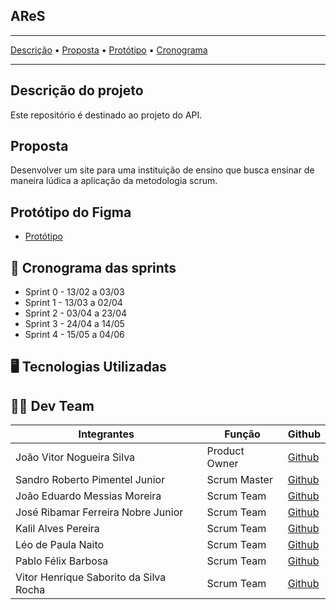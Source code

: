 <h2> AReS </h2>

---

[Descrição](https://github.com/Sandro-Pimentel/AReS/blob/main/README.md#descri%C3%A7%C3%A3o-do-projeto) • [Proposta](https://github.com/Sandro-Pimentel/AReS/blob/main/README.md#proposta) • [Protótipo](https://github.com/Sandro-Pimentel/AReS/blob/main/README.md#prot%C3%B3tipo-do-figma) • [Cronograma](https://github.com/Sandro-Pimentel/AReS/blob/main/README.md#-cronograma-das-sprints)

---

## Descrição do projeto
 Este repositório é destinado ao projeto do API.
## Proposta
 Desenvolver um site para uma instituição de ensino que busca ensinar de maneira lúdica a aplicação da metodologia scrum.
## Protótipo do Figma
* [Protótipo](https://www.figma.com)
## 📆 Cronograma das sprints
+ Sprint 0 - 13/02 a 03/03
+ Sprint 1 - 13/03 a 02/04
+ Sprint 2 - 03/04 a 23/04
+ Sprint 3 - 24/04 a 14/05
+ Sprint 4 - 15/05 a 04/06
## 🖥 Tecnologias Utilizadas

## 👨‍💻 Dev Team
|Integrantes|Função|Github|
| --------- | ---- | ---- |
| João Vitor Nogueira Silva|Product Owner|[Github](https://github.com/JoViHamets)|
|Sandro Roberto Pimentel Junior|Scrum Master|[Github](https://github.com/Sandro-Pimentel)|
|João Eduardo Messias Moreira|Scrum Team|[Github](https://github.com/joao-eduardo17)|
|José Ribamar Ferreira Nobre Junior|Scrum Team|[Github]()|
|Kalil Alves Pereira|Scrum Team|[Github](https://github.com/kalil10969)|
|Léo de Paula Naito|Scrum Team|[Github]()|
|Pablo Félix Barbosa|Scrum Team|[Github](https://github.com/PABBARBO)|
|Vitor Henrique Saborito da Silva Rocha|Scrum Team|[Github](https://github.com/VituuSaborito)|
